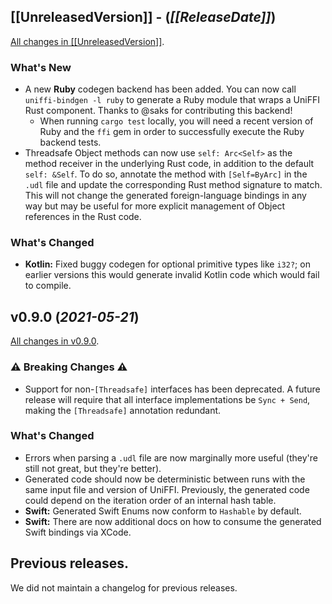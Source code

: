 <!-- The sections in this file are intended to be managed automatically by `cargo release` -->
<!-- See https://github.com/sunng87/cargo-release/blob/master/docs/faq.md#maintaining-changelog for details -->
<!-- Unfortunately that doesn't currently work in a workspace, so for now we update it by hand: -->
<!--   * Replace `[[UnreleasedVersion]]` with `vX.Y.Z` -->
<!--   * Replace `[[ReleaseDate]]` with `YYYY-MM-DD` -->
<!--   * Replace `...HEAD` with `...vX.Y.Z` -->
<!--   * Insert a fresh copy of the templated bits under the `next-header` comment  -->

<!-- next-header -->

## [[UnreleasedVersion]] - (_[[ReleaseDate]]_)

[All changes in [[UnreleasedVersion]]](https://github.com/mozilla/uniffi-rs/compare/v0.9.0...HEAD).

### What's New

- A new **Ruby** codegen backend has been added. You can now call `uniffi-bindgen -l ruby` to
  generate a Ruby module that wraps a UniFFI Rust component. Thanks to @saks for contributing
  this backend!
    - When running `cargo test` locally, you will need a recent version of Ruby and
      the `ffi` gem in order to successfully execute the Ruby backend tests.
- Threadsafe Object methods can now use `self: Arc<Self>` as the method receiver in the underlying
  Rust code, in addition to the default `self: &Self`. To do so, annotate the method with
  `[Self=ByArc]` in the `.udl` file and update the corresponding Rust method signature to match.
  This will not change the generated foreign-language bindings in any way but may be useful for
  more explicit management of Object references in the Rust code.

### What's Changed

- **Kotlin:** Fixed buggy codegen for optional primitive types like `i32?`; on earlier versions
  this would generate invalid Kotlin code which would fail to compile.

## v0.9.0 (_2021-05-21_)

[All changes in v0.9.0](https://github.com/mozilla/uniffi-rs/compare/v0.8.0...v0.9.0).

### ⚠️ Breaking Changes ⚠️

- Support for non-`[Threadsafe]` interfaces has been deprecated. A future release will require that
  all interface implementations be `Sync + Send`, making the `[Threadsafe]` annotation redundant.

### What's Changed

- Errors when parsing a `.udl` file are now marginally more useful (they're still not great, but they're better).
- Generated code should now be deterministic between runs with the same input file and version of UniFFI.
  Previously, the generated code could depend on the iteration order of an internal hash table.
- **Swift:** Generated Swift Enums now conform to `Hashable` by default.
- **Swift:** There are now additional docs on how to consume the generated Swift bindings via XCode.

## Previous releases.

We did not maintain a changelog for previous releases.
